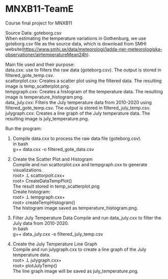 # MNXB11-TeamE
Course final project for MNXB11

Source Data: goteborg.csv   
When estimating the temperature variations in Gothenburg, we use goteborg.csv file as the source data, which is download from SMHI website(https://www.smhi.se/data/meteorologi/ladda-ner-meteorologiska-observationer/airtemperatureMean24h).

Main file used and their purpose:    
data.cxx: use to filters the raw data (goteborg.csv). The output is stored in filtered_gote_temp.csv.   
scattorplot.cxx: Creates a scatter plot using the filtered data. The resulting image is temp_scatterplot.png.   
tempgraph.cxx: Creates a histogram of the temperature data. The resulting image is temperature_histogram.png.   
data_july.cxx: Filters the July temperature data from 2010-2020 using filtered_gote_temp.csv. The output is stored in filtered_july_temp.csv.   
julygraph.cxx: Creates a line graph of the July temperature data. The resulting image is july_temperature.png.

Run the program:   
1. Compile data.cxx to process the raw data file (goteborg.csv).   
in bash   
g++ data.cxx -o filtered_gote_data.csv 

2. Create the Scatter Plot and Histogram   
Compile and run scattorplot.cxx and tempgraph.cxx to generate visualizations.   
root> .L scattorpolt.cxx+   
root> CreateDataTempPlot()    
The result stored in temp_scatterplot.png   
Create histogram:   
root> .L tempgraph.cxx+   
root> createTempHistogram()   
The histogram image saved as temperature_histogram.png.

3. Filter July Temperature Data
Compile and run data_july.cxx to filter the July data from 2010-2020.   
in bash    
g++ data_july.cxx -o filtered_july_temp.csv

4. Create the July Temperature Line Graph    
Compile and run julygraph.cxx to create a line graph of the July temperature data.    
root> .L julygraph.cxx+   
root> plotJulyTemp()     
The line graph image will be saved as july_temperature.png.

